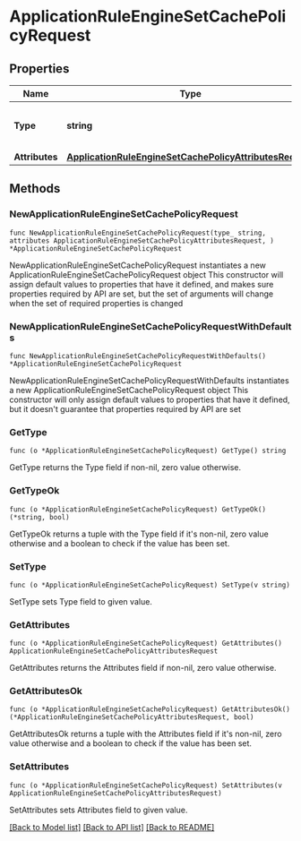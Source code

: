 # ApplicationRuleEngineSetCachePolicyRequest

## Properties

Name | Type | Description | Notes
------------ | ------------- | ------------- | -------------
**Type** | **string** | * &#x60;set_cache_policy&#x60; - set_cache_policy | 
**Attributes** | [**ApplicationRuleEngineSetCachePolicyAttributesRequest**](ApplicationRuleEngineSetCachePolicyAttributesRequest.md) |  | 

## Methods

### NewApplicationRuleEngineSetCachePolicyRequest

`func NewApplicationRuleEngineSetCachePolicyRequest(type_ string, attributes ApplicationRuleEngineSetCachePolicyAttributesRequest, ) *ApplicationRuleEngineSetCachePolicyRequest`

NewApplicationRuleEngineSetCachePolicyRequest instantiates a new ApplicationRuleEngineSetCachePolicyRequest object
This constructor will assign default values to properties that have it defined,
and makes sure properties required by API are set, but the set of arguments
will change when the set of required properties is changed

### NewApplicationRuleEngineSetCachePolicyRequestWithDefaults

`func NewApplicationRuleEngineSetCachePolicyRequestWithDefaults() *ApplicationRuleEngineSetCachePolicyRequest`

NewApplicationRuleEngineSetCachePolicyRequestWithDefaults instantiates a new ApplicationRuleEngineSetCachePolicyRequest object
This constructor will only assign default values to properties that have it defined,
but it doesn't guarantee that properties required by API are set

### GetType

`func (o *ApplicationRuleEngineSetCachePolicyRequest) GetType() string`

GetType returns the Type field if non-nil, zero value otherwise.

### GetTypeOk

`func (o *ApplicationRuleEngineSetCachePolicyRequest) GetTypeOk() (*string, bool)`

GetTypeOk returns a tuple with the Type field if it's non-nil, zero value otherwise
and a boolean to check if the value has been set.

### SetType

`func (o *ApplicationRuleEngineSetCachePolicyRequest) SetType(v string)`

SetType sets Type field to given value.


### GetAttributes

`func (o *ApplicationRuleEngineSetCachePolicyRequest) GetAttributes() ApplicationRuleEngineSetCachePolicyAttributesRequest`

GetAttributes returns the Attributes field if non-nil, zero value otherwise.

### GetAttributesOk

`func (o *ApplicationRuleEngineSetCachePolicyRequest) GetAttributesOk() (*ApplicationRuleEngineSetCachePolicyAttributesRequest, bool)`

GetAttributesOk returns a tuple with the Attributes field if it's non-nil, zero value otherwise
and a boolean to check if the value has been set.

### SetAttributes

`func (o *ApplicationRuleEngineSetCachePolicyRequest) SetAttributes(v ApplicationRuleEngineSetCachePolicyAttributesRequest)`

SetAttributes sets Attributes field to given value.



[[Back to Model list]](../README.md#documentation-for-models) [[Back to API list]](../README.md#documentation-for-api-endpoints) [[Back to README]](../README.md)


